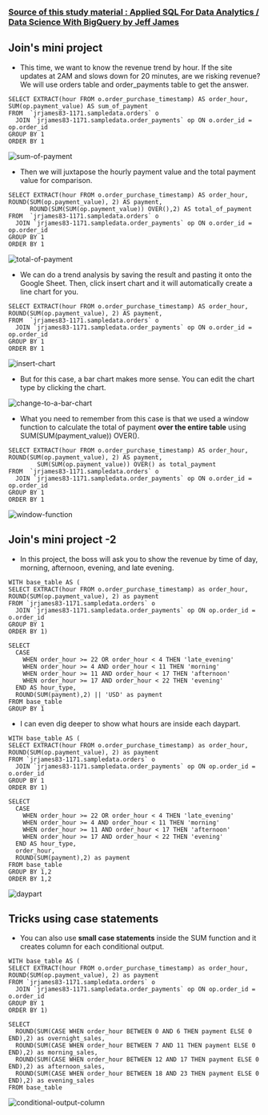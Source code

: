 ### [Source of this study material : Applied SQL For Data Analytics / Data Science With BigQuery by Jeff James](https://www.udemy.com/course/applied-sql-for-data-analytics-data-science-with-bigquery/)


## Join's mini project

- This time, we want to know the revenue trend by hour. If the site updates at 2AM and slows down for 20 minutes, are we risking revenue? We will use orders table and order_payments table to get the answer.


```
SELECT EXTRACT(hour FROM o.order_purchase_timestamp) AS order_hour, SUM(op.payment_value) AS sum_of_payment
FROM  `jrjames83-1171.sampledata.orders` o
  JOIN `jrjames83-1171.sampledata.order_payments` op ON o.order_id = op.order_id
GROUP BY 1
ORDER BY 1
```


![sum-of-payment](/pictures/BigQuery/joins-mini-project/sum-of-payment.PNG "sum of payment")


- Then we will juxtapose the hourly payment value and the total payment value for comparison.


```
SELECT EXTRACT(hour FROM o.order_purchase_timestamp) AS order_hour, ROUND(SUM(op.payment_value), 2) AS payment,
      ROUND(SUM(SUM(op.payment_value)) OVER(),2) AS total_of_payment
FROM  `jrjames83-1171.sampledata.orders` o
  JOIN `jrjames83-1171.sampledata.order_payments` op ON o.order_id = op.order_id
GROUP BY 1
ORDER BY 1
```


![total-of-payment](/pictures/BigQuery/joins-mini-project/total-of-payment.PNG "total payment")


- We can do a trend analysis by saving the result and pasting it onto the Google Sheet. Then, click insert chart and it will automatically create a line chart for you.


```
SELECT EXTRACT(hour FROM o.order_purchase_timestamp) AS order_hour, ROUND(SUM(op.payment_value), 2) AS payment,
FROM  `jrjames83-1171.sampledata.orders` o
  JOIN `jrjames83-1171.sampledata.order_payments` op ON o.order_id = op.order_id
GROUP BY 1
ORDER BY 1
```


![insert-chart](/pictures/BigQuery/joins-mini-project/insert-chart.PNG "insert chart")



- But for this case, a bar chart makes more sense. You can edit the chart type by clicking the chart.


![change-to-a-bar-chart](/pictures/BigQuery/joins-mini-project/edit-to-a-bar-chart.PNG "change it to a bar chart")


- What you need to remember from this case is that we used a window function to calculate the total of payment **over the entire table** using SUM(SUM(payment_value)) OVER().


```
SELECT EXTRACT(hour FROM o.order_purchase_timestamp) AS order_hour, ROUND(SUM(op.payment_value), 2) AS payment,
        SUM(SUM(op.payment_value)) OVER() as total_payment
FROM  `jrjames83-1171.sampledata.orders` o
  JOIN `jrjames83-1171.sampledata.order_payments` op ON o.order_id = op.order_id
GROUP BY 1
ORDER BY 1
```

![window-function](/pictures/BigQuery/joins-mini-project/window-function.PNG "window function")



## Join's mini project -2


- In this project, the boss will ask you to show the revenue by time of day, morning, afternoon, evening, and late evening.


```
WITH base_table AS (
SELECT EXTRACT(hour FROM o.order_purchase_timestamp) as order_hour, ROUND(SUM(op.payment_value), 2) as payment
FROM `jrjames83-1171.sampledata.orders` o
  JOIN `jrjames83-1171.sampledata.order_payments` op ON op.order_id = o.order_id
GROUP BY 1
ORDER BY 1)

SELECT
  CASE
    WHEN order_hour >= 22 OR order_hour < 4 THEN 'late_evening'
    WHEN order_hour >= 4 AND order_hour < 11 THEN 'morning'
    WHEN order_hour >= 11 AND order_hour < 17 THEN 'afternoon'
    WHEN order_hour >= 17 AND order_hour < 22 THEN 'evening'
  END AS hour_type,
  ROUND(SUM(payment),2) || 'USD' as payment
FROM base_table
GROUP BY 1
```


- I can even dig deeper to show what hours are inside each daypart.


```
WITH base_table AS (
SELECT EXTRACT(hour FROM o.order_purchase_timestamp) as order_hour, ROUND(SUM(op.payment_value), 2) as payment
FROM `jrjames83-1171.sampledata.orders` o
  JOIN `jrjames83-1171.sampledata.order_payments` op ON op.order_id = o.order_id
GROUP BY 1
ORDER BY 1)

SELECT
  CASE
    WHEN order_hour >= 22 OR order_hour < 4 THEN 'late_evening'
    WHEN order_hour >= 4 AND order_hour < 11 THEN 'morning'
    WHEN order_hour >= 11 AND order_hour < 17 THEN 'afternoon'
    WHEN order_hour >= 17 AND order_hour < 22 THEN 'evening'
  END AS hour_type,
  order_hour,
  ROUND(SUM(payment),2) as payment 
FROM base_table
GROUP BY 1,2
ORDER BY 1,2
```


![daypart](/pictures/BigQuery/joins-mini-project/daypart.PNG "daypart")



## Tricks using case statements


- You can also use **small case statements** inside the SUM function and it creates column for each conditional output.


```
WITH base_table AS (
SELECT EXTRACT(hour FROM o.order_purchase_timestamp) as order_hour, ROUND(SUM(op.payment_value), 2) as payment
FROM `jrjames83-1171.sampledata.orders` o
  JOIN `jrjames83-1171.sampledata.order_payments` op ON op.order_id = o.order_id
GROUP BY 1
ORDER BY 1)

SELECT
  ROUND(SUM(CASE WHEN order_hour BETWEEN 0 AND 6 THEN payment ELSE 0 END),2) as overnight_sales,
  ROUND(SUM(CASE WHEN order_hour BETWEEN 7 AND 11 THEN payment ELSE 0 END),2) as morning_sales,
  ROUND(SUM(CASE WHEN order_hour BETWEEN 12 AND 17 THEN payment ELSE 0 END),2) as afternoon_sales,
  ROUND(SUM(CASE WHEN order_hour BETWEEN 18 AND 23 THEN payment ELSE 0 END),2) as evening_sales
FROM base_table
```


![conditional-output-column](/pictures/BigQuery/joins-mini-project/conditional-output-column.PNG "conditional output column")